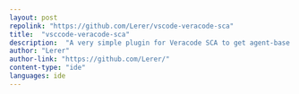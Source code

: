 ```yaml
---
layout: post
repolink: "https://github.com/Lerer/vscode-veracode-sca"
title:  "vsccode-veracode-sca"
description:  "A very simple plugin for Veracode SCA to get agent-base SCA results into VSCode IDE."
author: "Lerer"
author-link: "https://github.com/Lerer/"
content-type: "ide"
languages: ide
---
```


